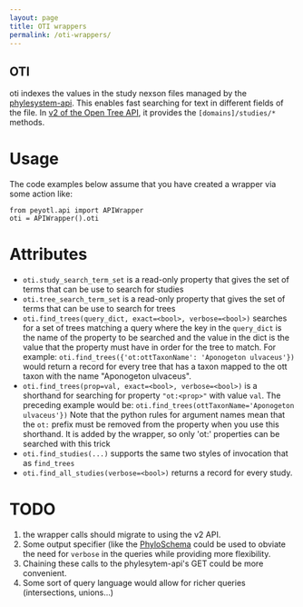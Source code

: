 ```yaml
---
layout: page
title: OTI wrappers
permalink: /oti-wrappers/
---
```

## OTI
oti indexes the values in the study nexson files managed by the [phylesystem-api](https://github.com/OpenTreeOfLife/phylesystem-api/blob/master/docs/README.md). This enables fast searching for text in different fields of the file. In [v2 of the Open Tree API](https://github.com/OpenTreeOfLife/opentree/wiki/Open-Tree-of-Life-APIs), it provides the `[domains]/studies/*` methods.

# Usage
The code examples below assume that you have created a wrapper via some action like:

    from peyotl.api import APIWrapper
    oti = APIWrapper().oti

# Attributes
*  `oti.study_search_term_set` is a read-only property that gives the set of terms that can be use to search for studies
*  `oti.tree_search_term_set` is a read-only property that gives the set of terms that can be use to search for trees
*  `oti.find_trees(query_dict, exact=<bool>, verbose=<bool>)` searches for a set of trees matching a query where the key in the `query_dict` is the name of the property to be searched and the value in the dict is the value that the property must have in order for the tree to match. For example: `oti.find_trees({'ot:ottTaxonName': 'Aponogeton ulvaceus'})` would return a record for every tree that has a taxon mapped to the ott taxon with the name "Aponogeton ulvaceus".
*  `oti.find_trees(prop=val, exact=<bool>, verbose=<bool>)` is a shorthand for searching for property `"ot:<prop>"` with value `val`. The preceding example would be: `oti.find_trees(ottTaxonName='Aponogeton ulvaceus'})` Note that 
the python rules for argument names mean that the `ot:` prefix must be removed from the property when you use this shorthand. It is added by the wrapper, so only 'ot:' properties can be searched with this trick
* `oti.find_studies(...)` supports the same two styles of invocation that as `find_trees`
* `oti.find_all_studies(verbose=<bool>)` returns a record for every study.



# TODO
1. the wrapper calls should migrate to using the v2 API.
2. Some output specifier (like the [PhyloSchema](PhyloSchema) could be used to obviate the need for `verbose` in the queries while providing more flexibility.
3. Chaining these calls to the phylesytem-api's GET could be more convenient.
4. Some sort of query language would allow for richer queries (intersections, unions...)